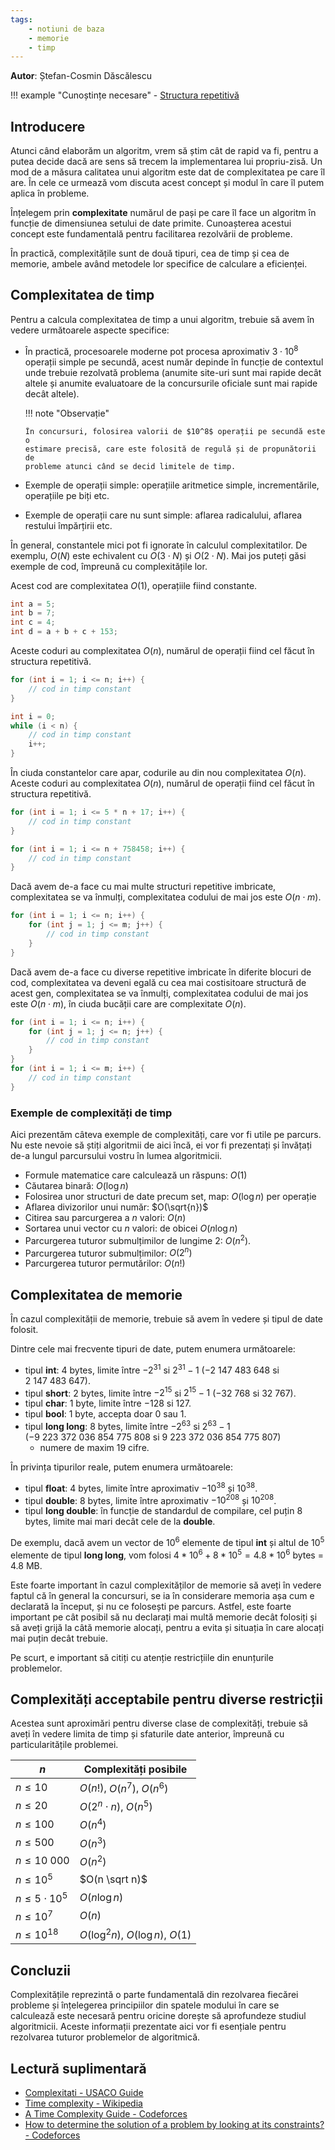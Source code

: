 ```yaml
---
tags:
    - notiuni de baza
    - memorie
    - timp
---
```


**Autor**: Ștefan-Cosmin Dăscălescu

!!! example "Cunoștințe necesare"
    - [Structura repetitivă](https://edu.roalgo.ro/cppintro/loops/)

## Introducere

Atunci când elaborăm un algoritm, vrem să știm cât de rapid va fi, pentru a
putea decide dacă are sens să trecem la implementarea lui propriu-zisă. Un mod
de a măsura calitatea unui algoritm este dat de complexitatea pe care îl are. În
cele ce urmează vom discuta acest concept și modul în care îl putem aplica în
probleme.

Înțelegem prin **complexitate** numărul de pași pe care îl face un algoritm în
funcție de dimensiunea setului de date primite. Cunoașterea acestui concept este
fundamentală pentru facilitarea rezolvării de probleme.

În practică, complexitățile sunt de două tipuri, cea de timp și cea de memorie,
ambele având metodele lor specifice de calculare a eficienței.

## Complexitatea de timp

Pentru a calcula complexitatea de timp a unui algoritm, trebuie să avem în
vedere următoarele aspecte specifice:

- În practică, procesoarele moderne pot procesa aproximativ $3 \cdot 10^8$
  operații simple pe secundă, acest număr depinde în funcție de contextul unde
  trebuie rezolvată problema (anumite site-uri sunt mai rapide decât altele și
  anumite evaluatoare de la concursurile oficiale sunt mai rapide decât altele).

  !!! note "Observație"

      În concursuri, folosirea valorii de $10^8$ operații pe secundă este o
      estimare precisă, care este folosită de regulă și de propunătorii de
      probleme atunci când se decid limitele de timp.

- Exemple de operații simple: operațiile aritmetice simple, incrementările,
  operațiile pe biți etc.
- Exemple de operații care nu sunt simple: aflarea radicalului, aflarea restului
  împărțirii etc.

În general, constantele mici pot fi ignorate în calculul complexitatilor. De
exemplu, $O(N)$ este echivalent cu $O(3 \cdot N)$ și $O(2 \cdot N)$. Mai jos
puteți găsi exemple de cod, împreună cu complexitățile lor.

Acest cod are complexitatea $O(1)$, operațiile fiind constante.

```cpp
int a = 5;
int b = 7;
int c = 4;
int d = a + b + c + 153;
```

Aceste coduri au complexitatea $O(n)$, numărul de operații fiind cel făcut în
structura repetitivă.

```cpp
for (int i = 1; i <= n; i++) {
    // cod in timp constant
}
```

```cpp
int i = 0;
while (i < n) {
    // cod in timp constant
    i++;
}
```

În ciuda constantelor care apar, codurile au din nou complexitatea $O(n)$.
Aceste coduri au complexitatea $O(n)$, numărul de operații fiind cel făcut în
structura repetitivă.

```cpp
for (int i = 1; i <= 5 * n + 17; i++) {
    // cod in timp constant
}
```

```cpp
for (int i = 1; i <= n + 758458; i++) {
    // cod in timp constant
}
```

Dacă avem de-a face cu mai multe structuri repetitive imbricate, complexitatea
se va înmulți, complexitatea codului de mai jos este $O(n \cdot m)$.

```cpp
for (int i = 1; i <= n; i++) {
    for (int j = 1; j <= m; j++) {
        // cod in timp constant
    }
}
```

Dacă avem de-a face cu diverse repetitive imbricate în diferite blocuri de cod,
complexitatea va deveni egală cu cea mai costisitoare structură de acest gen,
complexitatea se va înmulți, complexitatea codului de mai jos este $O(n \cdot
m)$, în ciuda bucății care are complexitate $O(n)$.

```cpp
for (int i = 1; i <= n; i++) {
    for (int j = 1; j <= n; j++) {
        // cod in timp constant
    }
}
for (int i = 1; i <= m; i++) {
    // cod in timp constant
}
```

### Exemple de complexități de timp

Aici prezentăm câteva exemple de complexități, care vor fi utile pe parcurs. Nu
este nevoie să știți algoritmii de aici încă, ei vor fi prezentați și învățați
de-a lungul parcursului vostru în lumea algoritmicii.

- Formule matematice care calculează un răspuns: $O(1)$
- Căutarea binară: $O(\log n)$
- Folosirea unor structuri de date precum set, map: $O(\log n)$ per operație
- Aflarea divizorilor unui număr: $O(\sqrt{n})$
- Citirea sau parcurgerea a $n$ valori: $O(n)$
- Sortarea unui vector cu $n$ valori: de obicei $O(n \log n)$
- Parcurgerea tuturor submulțimilor de lungime 2: $O(n^2)$.
- Parcurgerea tuturor submulțimilor: $O(2^n)$
- Parcurgerea tuturor permutărilor: $O(n!)$

## Complexitatea de memorie

În cazul complexității de memorie, trebuie să avem în vedere și tipul de date
folosit.

Dintre cele mai frecvente tipuri de date, putem enumera următoarele:

- tipul **int**: 4 bytes, limite între $-2^{31}$ si $2^{31} - 1$ ($-2 \ 147 \
  483 \ 648$ si $2 \ 147 \ 483 \ 647$).
- tipul **short**: 2 bytes, limite între $-2^{15}$ si $2^{15} - 1$ ($-32  \
  768$ si $32 \ 767$).
- tipul **char**: 1 byte, limite între $-128$ si 127.
- tipul **bool**: 1 byte, accepta doar 0 sau 1.
- tipul **long long**: 8 bytes, limite între $-2^{63}$ si $2^{63} - 1$ ($-9 \
  223 \ 372 \ 036 \ 854 \ 775 \ 808$ si $9 \ 223 \ 372 \ 036 \ 854 \ 775 \ 807$)
  * numere de maxim 19 cifre.

În privința tipurilor reale, putem enumera următoarele:

- tipul **float**: 4 bytes, limite între aproximativ $-10^{38}$ și $10^{38}$.
- tipul **double**: 8 bytes, limite între aproximativ $-10^{208}$ și
  $10^{208}$.
- tipul **long double**: în funcție de standardul de compilare, cel puțin 8
  bytes, limite mai mari decât cele de la **double**.

De exemplu, dacă avem un vector de $10^6$ elemente de tipul **int** și altul de
$10^5$ elemente de tipul **long long**, vom folosi $4 * 10^6 + 8 * 10^5 =
4.8*10^6$ bytes = $4.8$ MB.

Este foarte important în cazul complexităților de memorie să aveți în vedere
faptul că în general la concursuri, se ia în considerare memoria așa cum e
declarată la început, și nu ce folosești pe parcurs. Astfel, este foarte
important pe cât posibil să nu declarați mai multă memorie decât folosiți și să
aveți grijă la câtă memorie alocați, pentru a evita și situația în care alocați
mai puțin decât trebuie.

Pe scurt, e important să citiți cu atenție restricțiile din enunțurile
problemelor.

## Complexități acceptabile pentru diverse restricții

Acestea sunt aproximări pentru diverse clase de complexități, trebuie să aveți
în vedere limita de timp și sfaturile date anterior, împreună cu
particularitățile problemei.

| $n$                   | Complexități posibile              |
| --------------------- | ---------------------------------- |
| $n \leq 10$           | $O(n!)$, $O(n^7)$, $O(n^6)$        |
| $n \leq 20$           | $O(2^n \cdot n)$, $O(n^5)$         |
| $n \leq 100$          | $O(n^4)$                           |
| $n \leq 500$          | $O(n^3)$                           |
| $n \leq 10 \ 000$     | $O(n^2)$                           |
| $n \leq 10^5$         | $O(n \sqrt n)$                     |
| $n \leq 5 \cdot 10^5$ | $O(n \log n)$                      |
| $n \leq 10^7$         | $O(n)$                             |
| $n \leq 10^{18}$      | $O(\log^2 n)$, $O(\log n)$, $O(1)$ |

## Concluzii

Complexitățile reprezintă o parte fundamentală din rezolvarea fiecărei probleme
și înțelegerea principiilor din spatele modului în care se calculează este
necesară pentru oricine dorește să aprofundeze studiul algoritmicii. Aceste
informații prezentate aici vor fi esențiale pentru rezolvarea tuturor
problemelor de algoritmică.

## Lectură suplimentară

- [Complexitati - USACO Guide](https://usaco.guide/bronze/time-comp?lang=cpp)
- [Time complexity - Wikipedia](https://en.wikipedia.org/wiki/Time_complexity)
- [A Time Complexity Guide - Codeforces](https://codeforces.com/blog/entry/104888)
- [How to determine the solution of a problem by looking at its constraints? - Codeforces](https://codeforces.com/blog/entry/21344)
